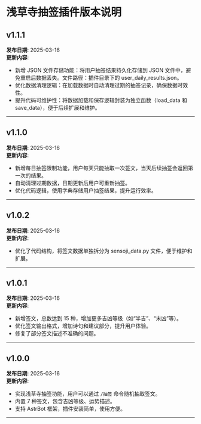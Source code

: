 # 浅草寺抽签插件版本说明

## v1.1.1
**发布日期**: 2025-03-16    
**更新内容**:  
- 新增 JSON 文件存储功能：将用户抽签结果持久化存储到 JSON 文件中，避免重启后数据丢失。文件路径：插件目录下的 user_daily_results.json。
- 优化数据清理逻辑：在加载数据时自动清理过期的抽签记录，确保数据时效性。
- 提升代码可维护性：将数据加载和保存逻辑封装为独立函数（load_data 和 save_data），便于后续扩展和维护。

---

## v1.1.0
**发布日期**: 2025-03-16    
**更新内容**:  
- 新增每日抽签限制功能，用户每天只能抽取一次签文，当天后续抽签会返回第一次的结果。
- 自动清理过期数据，日期更新后用户可重新抽签。
- 优化代码逻辑，使用字典存储用户抽签结果，提升运行效率。

---

## v1.0.2
**发布日期**: 2025-03-16    
**更新内容**:  
- 优化了代码结构，将签文数据单独拆分为 sensoji_data.py 文件，便于维护和扩展。

---

## v1.0.1
**发布日期**: 2025-03-16    
**更新内容**:  
- 新增签文，总数达到 15 种，增加更多吉凶等级（如“半吉”、“末凶”等）。  
- 优化签文输出格式，增加诗句和建议部分，提升用户体验。  
- 修复了部分签文描述不准确的问题。  

---

## v1.0.0
**发布日期**: 2025-03-16  
**更新内容**:  
- 实现浅草寺抽签功能，用户可以通过 `/抽签` 命令随机抽取签文。  
- 内置 7 种签文，包含吉凶等级、运势描述。  
- 支持 AstrBot 框架，插件安装简单，使用方便。

---